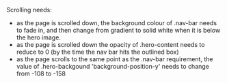 Scrolling needs:
- as the page is scrolled down, the background colour of .nav-bar needs to fade in, and then change from gradient to solid white when it is below the hero image.
- as the page is scrolled down the opacity of .hero-content needs to reduce to 0 (by the time the nav bar hits the outlined box)
- as the page scrolls to the same point as the .nav-bar requirement, the value of .hero-backgound 'background-position-y' needs to change from -108 to -158

